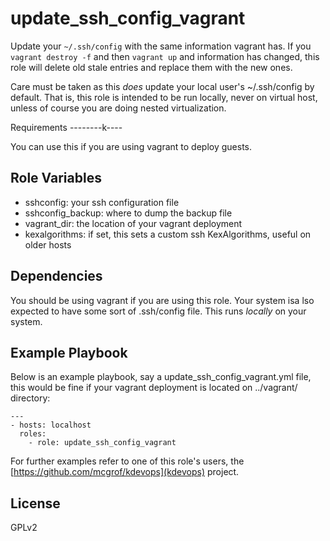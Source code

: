 update_ssh_config_vagrant
=========================

Update your `~/.ssh/config` with the same information vagrant has.
If you `vagrant destroy -f` and then `vagrant up` and information
has changed, this role will delete old stale entries and replace
them with the new ones.

Care must be taken as this *does* update your local user's ~/.ssh/config by
default. That is, this role is intended to be run locally, never on virtual
host, unless of course you are doing nested virtualization.

Requirements
--------k----

You can use this if you are using vagrant to deploy guests.

Role Variables
--------------

  * sshconfig: your ssh configuration file
  * sshconfig_backup: where to dump the backup file
  * vagrant_dir: the location of your vagrant deployment
  * kexalgorithms: if set, this sets a custom ssh KexAlgorithms, useful
    on older hosts

Dependencies
------------

You should be using vagrant if you are using this role. Your system
isa lso expected to have some sort of .ssh/config file. This runs
*locally* on your system.

Example Playbook
----------------

Below is an example playbook, say a update_ssh_config_vagrant.yml file, this
would be fine if your vagrant deployment is located on ../vagrant/ directory:

```
---
- hosts: localhost
  roles:
    - role: update_ssh_config_vagrant
```

For further examples refer to one of this role's users, the
[https://github.com/mcgrof/kdevops](kdevops) project.

License
-------

GPLv2
